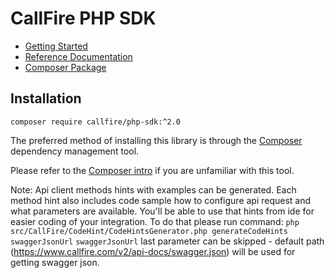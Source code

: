 CallFire PHP SDK
================

* [Getting Started](/docs/en/00.getting.started.md)
* [Reference Documentation](https://developers.callfire.com/)
* [Composer Package](https://packagist.org/packages/callfire/php-sdk#2.0.x-dev)

## Installation

`composer require callfire/php-sdk:^2.0`

The preferred method of installing this library is through the
[Composer](http://getcomposer.org/) dependency management tool.

Please refer to the [Composer intro](http://getcomposer.org/doc/00-intro.md)
if you are unfamiliar with this tool.

Note: Api client methods hints with examples can be generated.
Each method hint also includes code sample how to configure api request and what parameters are available. 
You'll be able to use that hints from ide for easier coding of your integration.
To do that please run command:
`php src/CallFire/CodeHint/CodeHintsGenerator.php generateCodeHints swaggerJsonUrl`
`swaggerJsonUrl` last parameter can be skipped - default path (https://www.callfire.com/v2/api-docs/swagger.json) 
will be used for getting swagger json.




